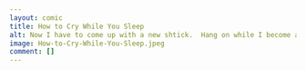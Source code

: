 ```yaml
---
layout: comic
title: How to Cry While You Sleep
alt: Now I have to come up with a new shtick.  Hang on while I become a different person, so I actually have different events to talk about.
image: How-to-Cry-While-You-Sleep.jpeg
comment: []
---
```

